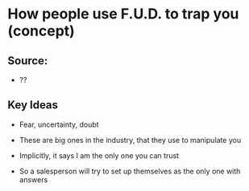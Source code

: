 # How people use F.U.D. to trap you (concept)

## Source:
- ??

## Key Ideas
- Fear, uncertainty, doubt 
- These are big ones in the industry, that they use to manipulate you

- Implicitly, it says I am the only one you can trust
- So a salesperson will try to set up themselves as the only one with answers